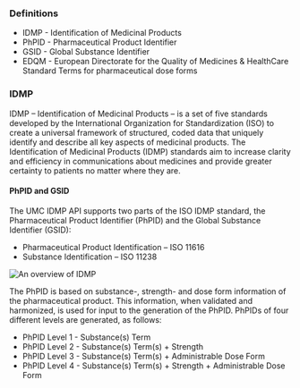 ### Definitions
- IDMP - Identification of Medicinal Products
- PhPID - Pharmaceutical Product Identifier
- GSID - Global Substance Identifier
- EDQM - European Directorate for the Quality of Medicines & HealthCare Standard Terms for pharmaceutical dose forms

### IDMP

IDMP – Identification of Medicinal Products – is a set of five standards developed by the International Organization for Standardization (ISO) to create a universal framework of structured, coded data that uniquely identify and describe all key aspects of medicinal products.
The Identification of Medicinal Products (IDMP) standards aim to increase clarity and efficiency in communications about medicines and provide greater certainty to patients no matter where they are.


#### PhPID and GSID 

The UMC IDMP API supports two parts of the ISO IDMP standard, the Pharmaceutical Product Identifier (PhPID) and the Global Substance Identifier (GSID):
- Pharmaceutical Product Identification – ISO 11616 
- Substance Identification – ISO 11238

<img src="Overview.png" alt="An overview of IDMP"/>
<br clear="all"/>

The PhPID is based on substance-, strength- and dose form information of the pharmaceutical product. This information, when validated and harmonized, is used for input to the generation of the PhPID.
PhPIDs of four different levels are generated, as follows:
- PhPID Level 1 - Substance(s) Term
- PhPID Level 2 - Substance(s) Term(s) + Strength
- PhPID Level 3 - Substance(s) Term(s) + Administrable Dose Form
- PhPID Level 4 - Substance(s) Term(s) + Strength + Administrable Dose Form

